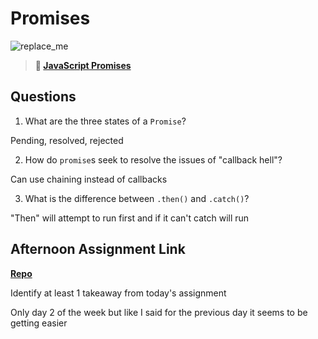 # Promises

![replace_me](https://codeworks.blob.core.windows.net/public/assets/img/illustrations/placeholder.svg)

> **📖 [JavaScript Promises](https://codeworksacademy.com/fs-student-guide/resources/wk4/02-Promises)**

## Questions

1. What are the three states of a `Promise`?

Pending, resolved, rejected

2. How do `promise`s seek to resolve the issues of "callback hell"?

Can use chaining instead of callbacks

3. What is the difference between `.then()` and `.catch()`?

"Then" will attempt to run first and if it can't catch will run

## Afternoon Assignment Link

**[Repo](https://github.com/ryanmera3/late-fall21-gregslist-async)**

Identify at least 1 takeaway from today's assignment

Only day 2 of the week but like I said for the previous day it seems to be getting easier